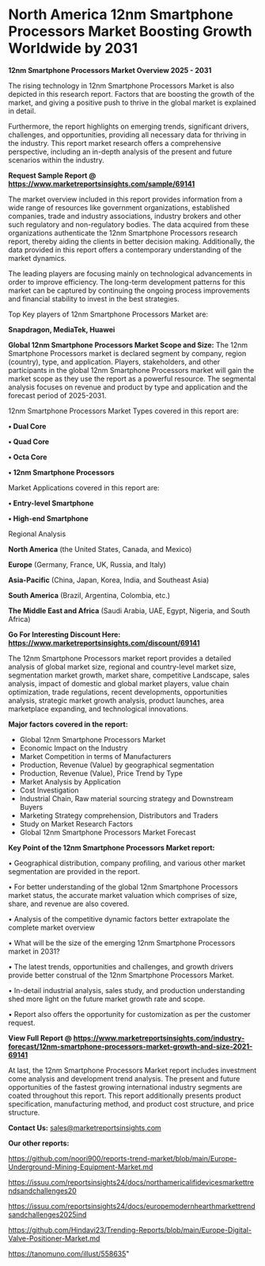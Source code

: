 # North America 12nm Smartphone Processors Market Boosting Growth Worldwide by 2031

<Strong> 12nm Smartphone Processors Market Overview 2025 - 2031</strong>

The rising technology in 12nm Smartphone Processors Market is also depicted in this research report. Factors that are boosting the growth of the market, and giving a positive push to thrive in the global market is explained in detail.

Furthermore, the report highlights on emerging trends, significant drivers, challenges, and opportunities, providing all necessary data for thriving in the industry. This report market research offers a comprehensive perspective, including an in-depth analysis of the present and future scenarios within the industry.

<strong>Request Sample Report @ <a href=https://www.marketreportsinsights.com/sample/69141>https://www.marketreportsinsights.com/sample/69141</a></strong>

The market overview included in this report provides information from a wide range of resources like government organizations, established companies, trade and industry associations, industry brokers and other such regulatory and non-regulatory bodies. The data acquired from these organizations authenticate the 12nm Smartphone Processors research report, thereby aiding the clients in better decision making. Additionally, the data provided in this report offers a contemporary understanding of the market dynamics.

The leading players are focusing mainly on technological advancements in order to improve efficiency. The long-term development patterns for this market can be captured by continuing the ongoing process improvements and financial stability to invest in the best strategies.

Top Key players of 12nm Smartphone Processors Market are:

<strong>Snapdragon, MediaTek, Huawei</strong>

<strong><b>Global 12nm Smartphone Processors Market Scope and Size:</b></strong>
The 12nm Smartphone Processors market is declared segment by company, region (country), type, and application. Players, stakeholders, and other participants in the global 12nm Smartphone Processors market will gain the market scope as they use the report as a powerful resource. The segmental analysis focuses on revenue and product by type and application and the forecast period of 2025-2031.

12nm Smartphone Processors Market Types covered in this report are:

<strong>• Dual Core

• Quad Core

• Octa Core

• 12nm Smartphone Processors</strong>

Market Applications covered in this report are:

<strong>• Entry-level Smartphone

• High-end Smartphone</strong> 

Regional Analysis

<strong>North America</strong> (the United States, Canada, and Mexico)

<strong>Europe</strong> (Germany, France, UK, Russia, and Italy)

<strong>Asia-Pacific</strong> (China, Japan, Korea, India, and Southeast Asia)

<strong>South America</strong> (Brazil, Argentina, Colombia, etc.)

<strong>The Middle East and Africa</strong> (Saudi Arabia, UAE, Egypt, Nigeria, and South Africa)

<strong>Go For Interesting Discount Here: <a href=https://www.marketreportsinsights.com/discount/69141>https://www.marketreportsinsights.com/discount/69141</a></strong>

The 12nm Smartphone Processors market report provides a detailed analysis of global market size, regional and country-level market size, segmentation market growth, market share, competitive Landscape, sales analysis, impact of domestic and global market players, value chain optimization, trade regulations, recent developments, opportunities analysis, strategic market growth analysis, product launches, area marketplace expanding, and technological innovations.

<strong><b>Major factors covered in the report:</b></strong>
<ul>
  <li>Global 12nm Smartphone Processors Market </li>
  <li>Economic Impact on the Industry</li>
  <li>Market Competition in terms of Manufacturers</li>
  <li>Production, Revenue (Value) by geographical segmentation</li>
  <li>Production, Revenue (Value), Price Trend by Type</li>
  <li>Market Analysis by Application</li>
  <li>Cost Investigation</li>
  <li>Industrial Chain, Raw material sourcing strategy and Downstream Buyers</li>
  <li>Marketing Strategy comprehension, Distributors and Traders</li>
  <li>Study on Market Research Factors</li>
  <li>Global 12nm Smartphone Processors Market Forecast</li>
</ul>

<strong><b>Key Point of the 12nm Smartphone Processors Market report:</b></strong>

• Geographical distribution, company profiling, and various other market segmentation are provided in the report.

• For better understanding of the global 12nm Smartphone Processors market status, the accurate market valuation which comprises of size, share, and revenue are also covered.

• Analysis of the competitive dynamic factors better extrapolate the complete market overview

• What will be the size of the emerging 12nm Smartphone Processors market in 2031?

• The latest trends, opportunities and challenges, and growth drivers provide better construal of the 12nm Smartphone Processors Market.

• In-detail industrial analysis, sales study, and production understanding shed more light on the future market growth rate and scope.

• Report also offers the opportunity for customization as per the customer request.

<strong><b>View Full Report @ <a href=https://www.marketreportsinsights.com/industry-forecast/12nm-smartphone-processors-market-growth-and-size-2021-69141>https://www.marketreportsinsights.com/industry-forecast/12nm-smartphone-processors-market-growth-and-size-2021-69141</a></b></strong>


At last, the 12nm Smartphone Processors Market report includes investment come analysis and development trend analysis. The present and future opportunities of the fastest growing international industry segments are coated throughout this report. This report additionally presents product specification, manufacturing method, and product cost structure, and price structure.

<strong>Contact Us:</strong>
sales@marketreportsinsights.com

<strong>Our other reports:</strong>

<a href=https://github.com/noori900/reports-trend-market/blob/main/Europe-Underground-Mining-Equipment-Market.md>https://github.com/noori900/reports-trend-market/blob/main/Europe-Underground-Mining-Equipment-Market.md</a>

<a href=https://issuu.com/reportsinsights24/docs/northamericalifidevicesmarkettrendsandchallenges20>https://issuu.com/reportsinsights24/docs/northamericalifidevicesmarkettrendsandchallenges20</a>

<a href=https://issuu.com/reportsinsights24/docs/europemodernhearthmarkettrendsandchallenges2025ind>https://issuu.com/reportsinsights24/docs/europemodernhearthmarkettrendsandchallenges2025ind</a>

<a href=https://github.com/Hindavi23/Trending-Reports/blob/main/Europe-Digital-Valve-Positioner-Market.md>https://github.com/Hindavi23/Trending-Reports/blob/main/Europe-Digital-Valve-Positioner-Market.md</a>

<a href=https://tanomuno.com/illust/558635>https://tanomuno.com/illust/558635</a>"
